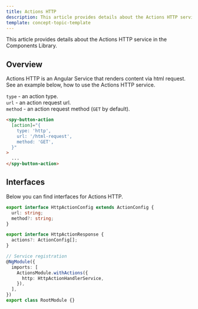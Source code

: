 ```yaml
---
title: Actions HTTP
description: This article provides details about the Actions HTTP service in the Components Library.
template: concept-topic-template
---
```


This article provides details about the Actions HTTP service in the Components Library.

## Overview

Actions HTTP is an Angular Service that renders content via html request.
See an example below, how to use the Actions HTTP service.

`type` - an action type.  
`url` - an action request url.  
`method` - an action request method (`GET` by default).  

```html
<spy-button-action
  [action]="{
    type: 'http',
    url: '/html-request',
    method: 'GET',
  }"
>
  ...
</spy-button-action>
```

## Interfaces

Below you can find interfaces for Actions HTTP.

```ts
export interface HttpActionConfig extends ActionConfig {
  url: string;
  method?: string;
}

export interface HttpActionResponse {
  actions?: ActionConfig[];
}

// Service registration
@NgModule({
  imports: [
    ActionsModule.withActions({
      http: HttpActionHandlerService,
    }),
  ],
})
export class RootModule {}
```
